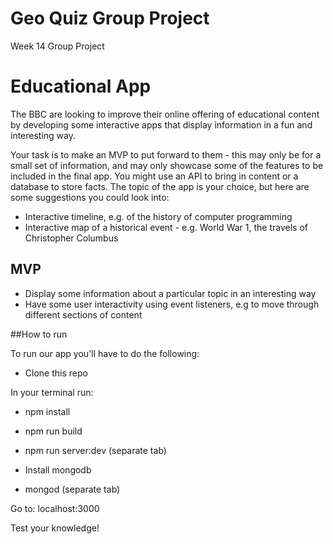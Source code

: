 # Geo Quiz Group Project
Week 14 Group Project

# Educational App

The BBC are looking to improve their online offering of educational content by developing some interactive apps that display information in a fun and interesting way.

Your task is to make an MVP to put forward to them - this may only be for a small set of information, and may only showcase some of the features to be included in the final app. You might use an API to bring in content or a database to store facts. The topic of the app is your choice, but here are some suggestions you could look into:

- Interactive timeline, e.g. of the history of computer programming
- Interactive map of a historical event - e.g. World War 1, the travels of Christopher Columbus

## MVP

- Display some information about a particular topic in an interesting way
- Have some user interactivity using event listeners, e.g to move through different sections of content

##How to run

To run our app you'll have to do the following:

- Clone this repo

In your terminal run:

- npm install
- npm run build
- npm run server:dev (separate tab)

- Install mongodb
- mongod (separate tab)

Go to: localhost:3000

Test your knowledge!
